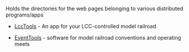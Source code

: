 Holds the directories for the web pages belonging to various distributed programs/apps

 - [LccTools](./lcctools/index.shtml) - An app for your LCC-controlled model railroad

 - [EventTools](https://github.com/bobjacobsen/eventtools) - software for model railroad conventions and operating meets
